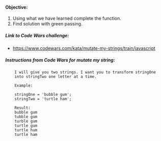 #### Objective:
1. Using what we have learned complete the function.
2. Find solution with green passing.

##### Link to Code Wars challenge:
* https://www.codewars.com/kata/mutate-my-strings/train/javascript

##### Instructions from Code Wars for mutate my string:

        I will give you two strings. I want you to transform stringOne
        into stringTwo one letter at a time.

        Example:

        stringOne = 'bubble gum';
        stringTwo = 'turtle ham';

        Result:
        bubble gum
        tubble gum
        turble gum
        turtle gum
        turtle hum
        turtle ham
